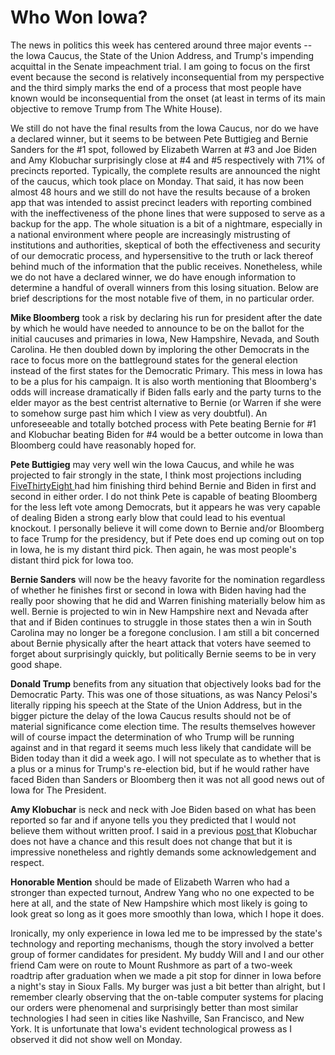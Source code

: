 # Who Won Iowa?

The news in politics this week has centered around three major events -- the Iowa Caucus, the State of the Union Address, and Trump's impending acquittal in the Senate impeachment trial. I am going to focus on the first event because the second is relatively inconsequential from my perspective and the third simply marks the end of a process that most people have known would be inconsequential from the onset (at least in terms of its main objective to remove Trump from The White House).

We still do not have the final results from the Iowa Caucus, nor do we have a declared winner, but it seems to be between Pete Buttigieg and Bernie Sanders for the #1 spot, followed by Elizabeth Warren at #3 and Joe Biden and Amy Klobuchar surprisingly close at #4 and #5 respectively with 71% of precincts reported. Typically, the complete results are announced the night of the caucus, which took place on Monday. That said, it has now been almost 48 hours and we still do not have the results because of a broken app that was intended to assist precinct leaders with reporting combined with the ineffectiveness of the phone lines that were supposed to serve as a backup for the app. The whole situation is a bit of a nightmare, especially in a national environment where people are increasingly mistrusting of institutions and authorities, skeptical of both the effectiveness and security of our democratic process, and hypersensitive to the truth or lack thereof behind much of the information that the public receives. Nonetheless, while we do not have a declared winner, we do have enough information to determine a handful of overall winners from this losing situation. Below are brief descriptions for the most notable five of them, in no particular order.

**Mike Bloomberg** took a risk by declaring his run for president after the date by which he would have needed to announce to be on the ballot for the initial caucuses and primaries in Iowa, New Hampshire, Nevada, and South Carolina. He then doubled down by imploring the other Democrats in the race to focus more on the battleground states for the general election instead of the first states for the Democratic Primary. This mess in Iowa has to be a plus for his campaign. It is also worth mentioning that Bloomberg's odds will increase dramatically if Biden falls early and the party turns to the elder mayor as the best centrist alternative to Bernie (or Warren if she were to somehow surge past him which I view as very doubtful). An unforeseeable and totally botched process with Pete beating Bernie for #1 and Klobuchar beating Biden for #4 would be a better outcome in Iowa than Bloomberg could have reasonably hoped for.

**Pete Buttigieg** may very well win the Iowa Caucus, and while he was projected to fair strongly in the state, I think most projections including [FiveThirtyEight ](https://projects.fivethirtyeight.com/2020-primary-forecast/iowa/)had him finishing third behind Bernie and Biden in first and second in either order. I do not think Pete is capable of beating Bloomberg for the less left vote among Democrats, but it appears he was very capable of dealing Biden a strong early blow that could lead to his eventual knockout. I personally believe it will come down to Bernie and/or Bloomberg to face Trump for the presidency, but if Pete does end up coming out on top in Iowa, he is my distant third pick. Then again, he was most people's distant third pick for Iowa too.

**Bernie Sanders** will now be the heavy favorite for the nomination regardless of whether he finishes first or second in Iowa with Biden having had the really poor showing that he did and Warren finishing materially below him as well. Bernie is projected to win in New Hampshire next and Nevada after that and if Biden continues to struggle in those states then a win in South Carolina may no longer be a foregone conclusion. I am still a bit concerned about Bernie physically after the heart attack that voters have seemed to forget about surprisingly quickly, but politically Bernie seems to be in very good shape.

**Donald Trump** benefits from any situation that objectively looks bad for the Democratic Party. This was one of those situations, as was Nancy Pelosi's literally ripping his speech at the State of the Union Address, but in the bigger picture the delay of the Iowa Caucus results should not be of material significance come election time. The results themselves however will of course impact the determination of who Trump will be running against and in that regard it seems much less likely that candidate will be Biden today than it did a week ago. I will not speculate as to whether that is a plus or a minus for Trump's re-election bid, but if he would rather have faced Biden than Sanders or Bloomberg then it was not all good news out of Iowa for The President.

**Amy Klobuchar** is neck and neck with Joe Biden based on what has been reported so far and if anyone tells you they predicted that I would not believe them without written proof. I said in a previous [post ](https://blogofjake.com/2020/01/15/last-nights-debate/)that Klobuchar does not have a chance and this result does not change that but it is impressive nonetheless and rightly demands some acknowledgement and respect.

**Honorable Mention** should be made of Elizabeth Warren who had a stronger than expected turnout, Andrew Yang who no one expected to be here at all, and the state of New Hampshire which most likely is going to look great so long as it goes more smoothly than Iowa, which I hope it does.

Ironically, my only experience in Iowa led me to be impressed by the state's technology and reporting mechanisms, though the story involved a better group of former candidates for president. My buddy Will and I and our other friend Cam were on route to Mount Rushmore as part of a two-week roadtrip after graduation when we made a pit stop for dinner in Iowa before a night's stay in Sioux Falls. My burger was just a bit better than alright, but I remember clearly observing that the on-table computer systems for placing our orders were phenomenal and surprisingly better than most similar technologies I had seen in cities like Nashville, San Francisco, and New York. It is unfortunate that Iowa's evident technological prowess as I observed it did not show well on Monday.
